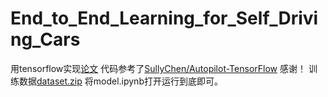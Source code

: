 # End_to_End_Learning_for_Self_Driving_Cars
用tensorflow实现[论文](https://arxiv.org/pdf/1604.07316.pdf)
代码参考了[SullyChen/Autopilot-TensorFlow](https://github.com/SullyChen/Autopilot-TensorFlow) 感谢！
训练数据[dataset.zip](https://drive.google.com/file/d/0B-KJCaaF7elleG1RbzVPZWV4Tlk/view)
将model.ipynb打开运行到底即可。
